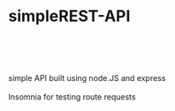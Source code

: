 # simpleREST-API
<br></br>
<br></br>
simple API built using node.JS and express
<br></br>
Insomnia for testing route requests
